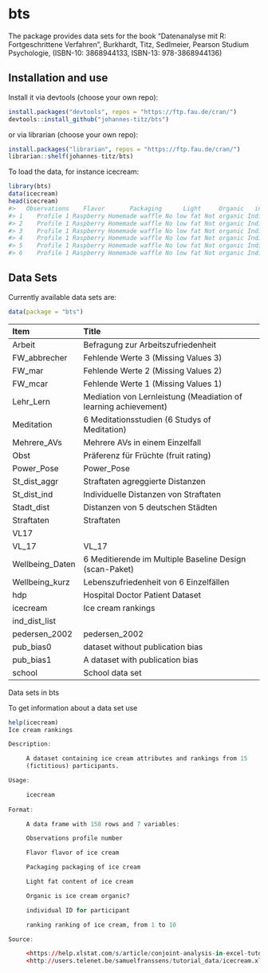 
<!-- README.md is generated from README.Rmd. Please edit that file -->
<!-- ANLEITUNG FÜR MARKUS UND PETER -->
<!-- Zwei Schritte: -->
<!-- 1. In der Datei data-raw/DATASET.R Kommandos für das Holen der Daten ausführen. Am Ende über den Befehl usethis::use_data(...) Daten im Paket zur Verfügung stellen. Ich hab meine Dateien auch als csv gespeichert, sodass man sie gebündelt hat. -->
<!-- 2. In der Datei R/data.R Datensatz dokumentieren -->
<!-- Daten sind dann am Ende im bts Paket (momentan auf github), Installation beispielsweise über devtools::install_github("johannes-titz/bts") -->
<!-- Aufruf der Daten über data(...) nachdem bts geladen ist. Siehe auch die folgende Anleitung.-->

# bts

The package provides data sets for the book “Datenanalyse mit R:
Fortgeschrittene Verfahren”, Burkhardt, Titz, Sedlmeier, Pearson Studium
Psychologie, (ISBN-10: 3868944133, ISBN-13: 978-3868944136)

## Installation and use

Install it via devtools (choose your own repo):

``` r
install.packages("devtools", repos = "https://ftp.fau.de/cran/")
devtools::install_github("johannes-titz/bts")
```

or via librarian (choose your own repo):

``` r
install.packages("librarian", repos = "https://ftp.fau.de/cran/")
librarian::shelf(johannes-titz/bts)
```

To load the data, for instance icecream:

``` r
library(bts)
data(icecream)
head(icecream)
#>   Observations    Flavor       Packaging      Light     Organic   individual ranking
#> 1    Profile 1 Raspberry Homemade waffle No low fat Not organic Individual 1       1
#> 2    Profile 1 Raspberry Homemade waffle No low fat Not organic Individual 2       6
#> 3    Profile 1 Raspberry Homemade waffle No low fat Not organic Individual 3       5
#> 4    Profile 1 Raspberry Homemade waffle No low fat Not organic Individual 4       1
#> 5    Profile 1 Raspberry Homemade waffle No low fat Not organic Individual 5       2
#> 6    Profile 1 Raspberry Homemade waffle No low fat Not organic Individual 6       7
```

## Data Sets

Currently available data sets are:

``` r
data(package = "bts")
```

| Item            | Title                                                           |
|:----------------|:----------------------------------------------------------------|
| Arbeit          | Befragung zur Arbeitszufriedenheit                              |
| FW_abbrecher    | Fehlende Werte 3 (Missing Values 3)                             |
| FW_mar          | Fehlende Werte 2 (Missing Values 2)                             |
| FW_mcar         | Fehlende Werte 1 (Missing Values 1)                             |
| Lehr_Lern       | Mediation von Lernleistung (Meadiation of learning achievement) |
| Meditation      | 6 Meditationsstudien (6 Studys of Meditation)                   |
| Mehrere_AVs     | Mehrere AVs in einem Einzelfall                                 |
| Obst            | Präferenz für Früchte (fruit rating)                            |
| Power_Pose      | Power_Pose                                                      |
| St_dist_aggr    | Straftaten agreggierte Distanzen                                |
| St_dist_ind     | Individuelle Distanzen von Straftaten                           |
| Stadt_dist      | Distanzen von 5 deutschen Städten                               |
| Straftaten      | Straftaten                                                      |
| VL17            |                                                                 |
| VL_17           | VL_17                                                           |
| Wellbeing_Daten | 6 Meditierende im Multiple Baseline Design (scan-Paket)         |
| Wellbeing_kurz  | Lebenszufriedenheit von 6 Einzelfällen                          |
| hdp             | Hospital Doctor Patient Dataset                                 |
| icecream        | Ice cream rankings                                              |
| ind_dist_list   |                                                                 |
| pedersen_2002   | pedersen_2002                                                   |
| pub_bias0       | dataset without publication bias                                |
| pub_bias1       | A dataset with publication bias                                 |
| school          | School data set                                                 |

Data sets in bts

To get information about a data set use

``` r
help(icecream)
Ice cream rankings

Description:

     A dataset containing ice cream attributes and rankings from 15
     (fictitious) participants.

Usage:

     icecream
     
Format:

     A data frame with 150 rows and 7 variables:

     Observations profile number

     Flavor flavor of ice cream

     Packaging packaging of ice cream

     Light fat content of ice cream

     Organic is ice cream organic?

     individual ID for participant

     ranking ranking of ice cream, from 1 to 10

Source:

     <https://help.xlstat.com/s/article/conjoint-analysis-in-excel-tutorial-new?language=en_US>
     <http://users.telenet.be/samuelfranssens/tutorial_data/icecream.xlsx>
```
